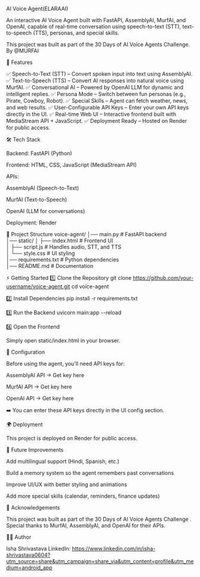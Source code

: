 AI Voice Agent(ELARAAI)

An interactive AI Voice Agent built with FastAPI, AssemblyAI, MurfAI, and OpenAI, capable of real-time conversation using speech-to-text (STT), text-to-speech (TTS), personas, and special skills.

This project was built as part of the 30 Days of AI Voice Agents Challenge. By @MURFAI

🚀 Features

✅ Speech-to-Text (STT) – Convert spoken input into text using AssemblyAI.
✅ Text-to-Speech (TTS) – Convert AI responses into natural voice using MurfAI.
✅ Conversational AI – Powered by OpenAI LLM for dynamic and intelligent replies.
✅ Persona Mode – Switch between fun personas (e.g., Pirate, Cowboy, Robot).
✅ Special Skills – Agent can fetch weather, news, and web results.
✅ User-Configurable API Keys – Enter your own API keys directly in the UI.
✅ Real-time Web UI – Interactive frontend built with MediaStream API + JavaScript.
✅ Deployment Ready – Hosted on Render for public access.

🛠️ Tech Stack

Backend: FastAPI (Python)

Frontend: HTML, CSS, JavaScript (MediaStream API)

APIs:

AssemblyAI (Speech-to-Text)

MurfAI (Text-to-Speech)

OpenAI (LLM for conversations)

Deployment: Render

📂 Project Structure
voice-agent/
│── main.py          # FastAPI backend  
│── static/
│    ├── index.html  # Frontend UI  
│    ├── script.js   # Handles audio, STT, and TTS  
│    └── style.css   # UI styling  
│── requirements.txt # Python dependencies  
│── README.md        # Documentation  

⚡ Getting Started
1️⃣ Clone the Repository
git clone https://github.com/your-username/voice-agent.git
cd voice-agent

2️⃣ Install Dependencies
pip install -r requirements.txt

3️⃣ Run the Backend
uvicorn main:app --reload

4️⃣ Open the Frontend

Simply open static/index.html in your browser.

🔑 Configuration

Before using the agent, you’ll need API keys for:

AssemblyAI API → Get key here

MurfAI API → Get key here

OpenAI API → Get key here

➡️ You can enter these API keys directly in the UI config section.

🌍 Deployment

This project is deployed on Render for public access.


🔮 Future Improvements

Add multilingual support (Hindi, Spanish, etc.)

Build a memory system so the agent remembers past conversations

Improve UI/UX with better styling and animations

Add more special skills (calendar, reminders, finance updates)

🙌 Acknowledgements

This project was built as part of the 30 Days of AI Voice Agents Challenge
.
Special thanks to MurfAI, AssemblyAI, and OpenAI for their APIs.

👩‍💻 Author

Isha Shrivastava
LinkedIn: https://www.linkedin.com/in/isha-shrivastava0604?utm_source=share&utm_campaign=share_via&utm_content=profile&utm_medium=android_app

